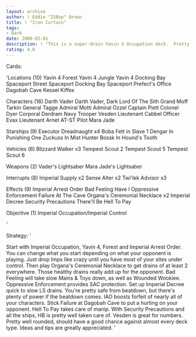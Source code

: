 ```yaml
---
layout: archive
author: ! Eddie "ISBop" Brown
title: ! "Iron Curtain"
tags:
- Dark
date: 2000-02-01
description: ! "This is a super-drain Yavin 4 Occupation deck.	Pretty simple to play.Sets up quick, large drains before the opponent can set up anything."
rating: 4.0
---
```

Cards: 

'Locations (10)
Yavin 4
Forest
Yavin 4 Jungle
Yavin 4 Docking Bay
Spaceport Street
Spaceport Docking Bay
Spaceport Prefect's Office
Dagobah Cave
Kessel
Kiffex

Characters (16)
Darth Vader
Darth Vader, Dark Lord Of The Sith
Grand Moff Tarkin
General Tagge
Admiral Motti
Admiral Ozzel
Captain Piett
Colonel Dyer
Corporal Derdram
Navy Trooper Vesden
Lieutenant Cabbel
Officer Evax
Lieutenant Arnet
AT-ST Pilot
Mara Jade

Starships (9)
Executor
Dreadnaught x4
Boba Fett in Slave 1
Dengar In Punishing One
Zuckuss In Mist Hunter
Bossk In Hound's Tooth

Vehicles (6)
Blizzard Walker x3
Tempest Scout 2
Tempest Scout 5
Tempest Scout 6

Weapons (2)
Vader's Lightsaber
Mara Jade's Lightsaber

Interrupts (8)
Imperial Supply x2
Sense
Alter x2
Twi'lek Advisor x3


Effects (9)
Imperial Arrest Order
Bad Feeling Have I
Oppressive Enforcement
Failure At The Cave
Organa's Ceremonial Necklace x2
Imperial Decree
Security Precautions
There'll Be Hell To Pay

Objective (1)
Imperial Occupation/Imperial Control


'

Strategy: '

Start with Imperial Occupation, Yavin 4, Forest and Imperial Arrest Order.  You can change what you start depending on what your opponent is playing.  Just drop Imps like crazy until you have most of your sites under control.	Then play Organa's Ceremonial Necklace to get drains of at least 2 everywhere.  Those healthy drains really add up for the opponent.  Bad Feeling will take slow Mains & Toys down, as well as Wounded Wookiee.  Oppressive Enforcement provides SAC protection.  Set up Imperial Decree quick to slow LS drains.	You're pretty safe from beatdown, but there's plenty of power if the beatdown comes.	IAO boosts forfeit of nearly all of your characters.  Stick Failure at Dagobah Cave to put a hurting on your opponent.  Hell To Pay takes care of manip.  With Security Precautions and all the ships, HB is pretty well taken care of.  Vesden is great for numbers.	Pretty well rounded, should have a good chance against almost every deck type.	Ideas and tips are greatly appreciated. '
